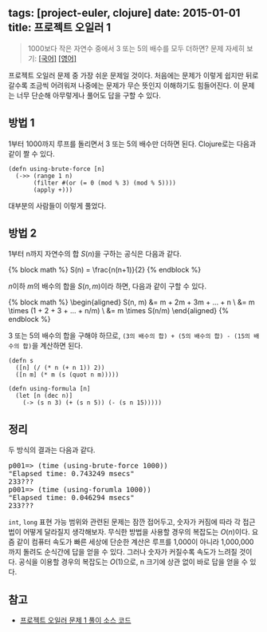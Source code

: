 tags: [project-euler, clojure]
date: 2015-01-01
title: 프로젝트 오일러 1
---
> 1000보다 작은 자연수 중에서 3 또는 5의 배수를 모두 더하면?
> 문제 자세히 보기: [[국어]](http://euler.synap.co.kr/prob_detail.php?id=1) [[영어]](https://projecteuler.net/problem=1)

프로젝트 오일러 문제 중 가장 쉬운 문제일 것이다. 처음에는 문제가 이렇게 쉽지만 뒤로 갈수록 조금씩 어려워져 나중에는 문제가 무슨 뜻인지 이해하기도 힘들어진다. 이 문제는 너무 단순해 아무렇게나 풀어도 답을 구할 수 있다.<!--more-->

## 방법 1
1부터 1000까지 루프를 돌리면서 3 또는 5의 배수만 더하면 된다. Clojure로는 다음과 같이 짤 수 있다.

```
(defn using-brute-force [n]
  (->> (range 1 n)
       (filter #(or (= 0 (mod % 3) (mod % 5))))
       (apply +)))
```

대부분의 사람들이 이렇게 풀었다.

## 방법 2
1부터 n까지 자연수의 합 $S(n)$을 구하는 공식은 다음과 같다.

{% block math %}
S(n) = \frac{n(n+1)}{2}
{% endblock %}

$n$이하 $m$의 배수의 합을 $S(n, m)$이라 하면, 다음과 같이 구할 수 있다.

{% block math %}
\begin{aligned}
S(n, m) &= m + 2m + 3m + ... + n \\
        &= m \times (1 + 2 + 3 + ... + n/m) \\
        &= m \times S(n/m)
\end{aligned}
{% endblock %}

3 또는 5의 배수의 합을 구해야 하므로, `(3의 배수의 합) + (5의 배수의 합) - (15의 배수의 합)`을 계산하면 된다.

```
(defn s
  ([n] (/ (* n (+ n 1)) 2))
  ([n m] (* m (s (quot n m)))))

(defn using-formula [n]
  (let [n (dec n)]
    (-> (s n 3) (+ (s n 5)) (- (s n 15)))))
```

## 정리
두 방식의 결과는 다음과 같다.

<pre class="console">
p001=> (time (using-brute-force 1000))
"Elapsed time: 0.743249 msecs"
233???
p001=> (time (using-forumla 1000))
"Elapsed time: 0.046294 msecs"
233???
</pre>

`int`, `long` 표현 가능 범위와 관련된 문제는 잠깐 접어두고, 숫자가 커짐에 따라 각 접근법이 어떻게 달라질지 생각해보자. 무식한 방법을 사용할 경우의 복잡도는 $O(n)$이다. 요즘 같이 컴퓨터 속도가 빠른 세상에 단순한 계산은 루프를 1,000이 아니라 1,000,000까지 돌려도 순식간에 답을 얻을 수 있다. 그러나 숫자가 커질수록 속도가 느려질 것이다. 공식을 이용할 경우의 복잡도는 $O(1)$으로, n 크기에 상관 없이 바로 답을 얻을 수 있다.

## 참고
* [프로젝트 오일러 문제 1 풀이 소스 코드](https://github.com/ntalbs/euler/blob/master/src/p001.clj)
